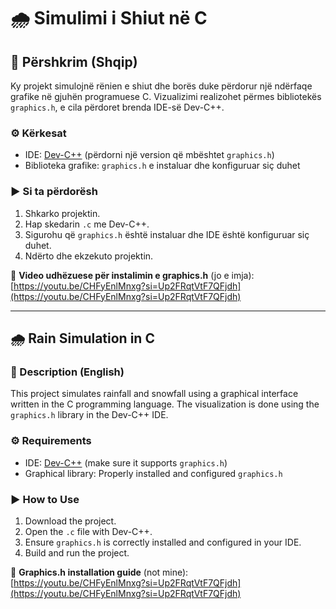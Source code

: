 # 🌧️ Simulimi i Shiut në C

## 📌 Përshkrim (Shqip)

Ky projekt simulojnë rënien e shiut dhe borës duke përdorur një ndërfaqe grafike në gjuhën programuese C. Vizualizimi realizohet përmes bibliotekës `graphics.h`, e cila përdoret brenda IDE-së Dev-C++.

### ⚙️ Kërkesat
- IDE: [Dev-C++](https://sourceforge.net/projects/orwelldevcpp/) (përdorni një version që mbështet `graphics.h`)
- Biblioteka grafike: `graphics.h` e instaluar dhe konfiguruar siç duhet

### ▶️ Si ta përdorësh
1. Shkarko projektin.
2. Hap skedarin `.c` me Dev-C++.
3. Sigurohu që `graphics.h` është instaluar dhe IDE është konfiguruar siç duhet.
4. Ndërto dhe ekzekuto projektin.

🔗 **Video udhëzuese për instalimin e graphics.h** (jo e imja):  
[https://youtu.be/CHFyEnlMnxg?si=Up2FRqtVtF7QFjdh](https://youtu.be/CHFyEnlMnxg?si=Up2FRqtVtF7QFjdh)

---

## 🌧️ Rain Simulation in C

### 📌 Description (English)

This project simulates rainfall and snowfall using a graphical interface written in the C programming language. The visualization is done using the `graphics.h` library in the Dev-C++ IDE.

### ⚙️ Requirements
- IDE: [Dev-C++](https://sourceforge.net/projects/orwelldevcpp/) (make sure it supports `graphics.h`)
- Graphical library: Properly installed and configured `graphics.h`

### ▶️ How to Use
1. Download the project.
2. Open the `.c` file with Dev-C++.
3. Ensure `graphics.h` is correctly installed and configured in your IDE.
4. Build and run the project.

🔗 **Graphics.h installation guide** (not mine):  
[https://youtu.be/CHFyEnlMnxg?si=Up2FRqtVtF7QFjdh](https://youtu.be/CHFyEnlMnxg?si=Up2FRqtVtF7QFjdh)
